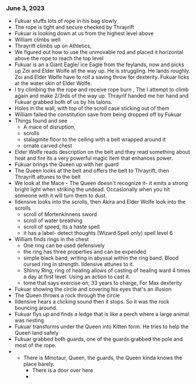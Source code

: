 ### June 3, 2023
- Fukuar stuffs lots of rope in his bag slowly
-  The rope is tight and secure checked by Thrayrift
-  Fukuar is looking down at us from the highest level above
-  William climbs well
-  Thrayrift climbs up on Athletics, 
- We figured out how to use the unmovable rod and placed it horizontal above the rope to reach the top level
- Fukuar is an a Giant Eagle/ ice Eagle from the feylands,  now and picks up Zoi and Elder Wolfe all the way up. He is struggling. He lands roughly. Zoi and Elder Wolfe have to roll a saving throw for dexterity. Fukuar licks at the water skin of Elder Wolfe.
- I try climbing the the rope and receive rope burn , The I attempt to climb again and make 2/3rds of the way up. Thrayrif handed me her hand and Fukuar grabbed both of us by his talons.
- Holes in the wall, with top of the scroll case sticking out of them
- William failed the constitution save from being dropped off by Fukuar
- Things found and see
	- A mace of disruption, 
	- scrolls
	- stalagmite floor to the ceiling with a belt wrapped around it
	- ornate carved chest
-  Elder Wolfe reads description on the belt and they read something about heat and fire its a very powerful magic item that enhances power. 
- Fukuar brings the Queen up with her guard
- The Queen looks at the belt and offers the belt to Thrayrift, then Thrayrift attunes to the belt
- We look at the Mace - The Queen doesn't recognize it- it emits a strong bright light when striking the undead. Occasionally when you hit someone with it will turn them to dust.
- Ildensive looks into the scrolls, then Akira and Elder Wolfe look into the scrolls
	- scroll of Mortenkinnens sword
	- scroll of water breathing
	- scroll of speed, its a haste spell
	- it has a label- detect thoughts (Wizard Spell only) spell level 6 
- William finds rings in the chest
	- One ring can be used defensively
	- the ring has three properties and can be expended
	- simple black band, writing in abyssal within the ring band. Blood cursed ring in strength. Ildensive attunes to it.
	- Shinny Ring, ring of healing allows of casting of healing ward 4 times a day at first level. Using an action to cast it.
	- tome that says exercise on; 33 years to charge, For Max dexterity
- Fukuar showing the circle and covering his eyes that's an illusion
- The Queen throws a rock through the circle
- Ildensive hears a clicking sound then it stops. So it was the rock bouncing around.
- Fukuar flys up and finds a ledge that is like a perch where a large animal was nesting
- Fukuar transforms under the Queen into Kitten form. He tries to help the Queen land safely
- Fukuar grabbed both guards, one of the guards grabbed the pole and most of the rope.
- - There is Minotaur, Queen, the guards,  the Queen kinda knows the place barely. 
	- There is a door over here
	- 